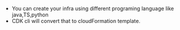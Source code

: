 
- You can create your infra using different programing language like java,TS,python
- CDK cli will convert that to cloudFormation template.